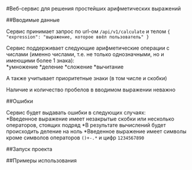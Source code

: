 #Веб-сервис для решения простейших арифметических выражений


##Вводимые данные


Сервис принимает запрос по url-ом `/api/v1/calculate` и телом  `{
    "expression": "выражение, которое ввёл пользователь"
}`


Сервис поддерживает следующие арифметические операции с числами (именно числами, т.е. не только однозначными, но и имеющими более 1 знака):  
*умножение
*деление
*сложение
*вычитание


А также учитывает приоритетные знаки (в том числе и скобки)


Наличие и количество пробелов в вводимом выражении неважно


##Ошибки


Сервис будет выдавать ошибки в следующих случаях:  
*Введенное выражение имеет незакрытые скобки или несколько операторов, стоящих подряд
*В результате вычислений будет происходить деление на ноль
*Введенное выражение имеет символы кроме символов операторов `()+-.*` и цифр `1234567890`


##Запуск проекта





##Примеры использования


